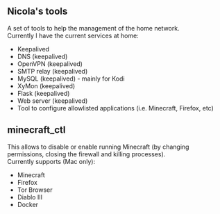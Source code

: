 ## Nicola's tools
A set of tools to help the management of the home network.  
Currently I have the current services at home:
* Keepalived
* DNS (keepalived)
* OpenVPN (keepalived)
* SMTP relay (keepalived)
* MySQL (keepalived) - mainly for Kodi
* XyMon (keepalived)
* Flask (keepalived)
* Web server (keepalived)
* Tool to configure allowlisted applications (i.e. Minecraft, Firefox, etc)


## minecraft_ctl
This allows to disable or enable running Minecraft (by changing permissions, closing the firewall and killing processes).  
Currently supports (Mac only):
* Minecraft
* Firefox
* Tor Browser
* Diablo III
* Docker
